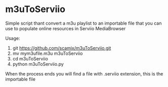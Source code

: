 # m3uToServiio

Simple script thant convert a m3u playlist to an importable file that you can use to populate online resources in Serviio MediaBrowser

Usage:

1) git https://github.com/scamix/m3uToServiio.git
2) mv mym3ufile.m3u m3uToServiio
3) cd m3uToServiio
4) python m3uToServiio.py

When the process ends you will find a file with .serviio extension, this is the importable file

